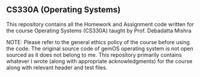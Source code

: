 ## CS330A (Operating Systems)

This repository contains all the Homework and Assignment code written for the course Operating Systems (CS330A) taught by Prof. Debadatta Mishra

NOTE: Please refer to the general ethics policy of the course before using the code. The original source code of gemOS operating system is not open sourced as it does not belong to me. This repository primarily contains whatever I wrote (along with appropriate acknowledgments) for the course along with relevant header and test files.
